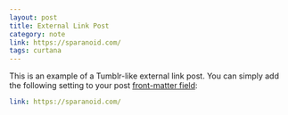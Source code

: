 ```yaml
---
layout: post
title: External Link Post
category: note
link: https://sparanoid.com/
tags: curtana
---
```


This is an example of a Tumblr-like external link post. You can simply add the following setting to your post [front-matter field](https://jekyllrb.com/docs/frontmatter/):

```yaml
link: https://sparanoid.com/
```
